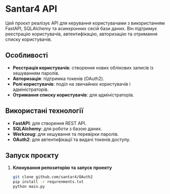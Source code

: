 # Santar4 API

Цей проєкт реалізує API для керування користувачами з використанням FastAPI, SQLAlchemy та асинхронних сесій бази даних. Він підтримує реєстрацію користувачів, автентифікацію, авторизацію та отримання списку користувачів.

## Особливості

- **Реєстрація користувачів**: створення нових облікових записів із хешуванням паролів.
- **Авторизація**: підтримка токенів (OAuth2).
- **Ролі користувачів**: поділ на звичайних користувачів і адміністраторів.
- **Отримання списку користувачів**: для адміністраторів.

## Використані технології

- **FastAPI**: для створення REST API.
- **SQLAlchemy**: для роботи з базою даних.
- **Werkzeug**: для хешування та перевірки паролів.
- **OAuth2**: для автентифікації та видачі токенів доступу.

## Запуск проєкту

1. **Клонування репозиторію та запуск проекту**
   ```bash
   git clone github.com/santar4/OAuth2
   pip install -r requrenments.txt
   python main.py
